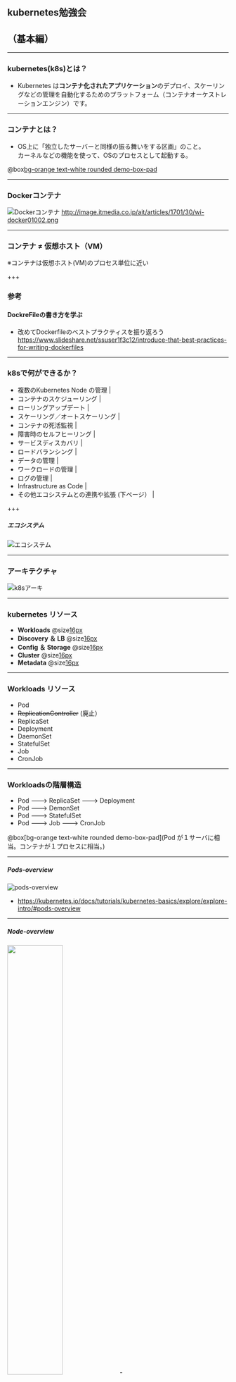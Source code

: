 ## kubernetes勉強会
## （基本編）

---

### kubernetes(k8s)とは？
- Kubernetes は**コンテナ化されたアプリケーション**のデプロイ、スケーリングなどの管理を自動化するためのプラットフォーム（コンテナオーケストレーションエンジン）です。

---

### コンテナとは？
- OS上に「独立したサーバーと同様の振る舞いをする区画」のこと。  
  カーネルなどの機能を使って、OSのプロセスとして起動する。

@box[bg-orange text-white rounded demo-box-pad](LinuxOSのコンテナでWindowsのアプリは動かない！)

--- 

### Dockerコンテナ
![Dockerコンテナ](http://image.itmedia.co.jp/ait/articles/1701/30/wi-docker01002.png)
http://image.itmedia.co.jp/ait/articles/1701/30/wi-docker01002.png

---

### コンテナ ≠ 仮想ホスト（VM） 
※コンテナは仮想ホスト(VM)のプロセス単位に近い

+++

### 参考
#### DockreFileの書き方を学ぶ
- 改めてDockerfileのベストプラクティスを振り返ろう
  https://www.slideshare.net/ssuser1f3c12/introduce-that-best-practices-for-writing-dockerfiles

---

### k8sで何ができるか？
  - 複数のKubernetes Node の管理 |
  - コンテナのスケジューリング |
  - ローリングアップデート |
  - スケーリング／オートスケーリング |
  - コンテナの死活監視 |
  - 障害時のセルフヒーリング |
  - サービスディスカバリ |
  - ロードバランシング |
  - データの管理 |
  - ワークロードの管理 |
  - ログの管理 |
  - Infrastructure as Code |
  - その他エコシステムとの連携や拡張 (下ページ） |

+++

##### エコシステム
![エコシステム](https://landscape.cncf.io/images/landscape.png)

---

### アーキテクチャ

![k8sアーキ](https://camo.qiitausercontent.com/c2d6e9c630a7fcfcbb6638f104d1718e7e603276/68747470733a2f2f71696974612d696d6167652d73746f72652e73332e616d617a6f6e6177732e636f6d2f302f3130303337372f38333032633861362d383361322d333633312d613662342d3762643535356433613138622e706e67)

---

### kubernetes リソース
- **Workloads** @size[16px]( リソースコンテナの実行に関するリソース )
- **Discovery ＆ LB** @size[16px](リソースコンテナを外部公開するようなエンドポイントを提供するリソース )
- **Config ＆ Storage** @size[16px](リソース設定／機密情報／永続化ボリュームなどに関するリソース )
- **Cluster** @size[16px](リソースセキュリティやクォータなどに関するリソース )
- **Metadata** @size[16px](リソースクラスタ内の他のリソースを操作するためのリソース )

---

### Workloads リソース
- Pod
- ~~ReplicationController~~ (廃止）
- ReplicaSet
- Deployment
- DaemonSet
- StatefulSet
- Job
- CronJob

---

### Workloadsの階層構造

- Pod  ---> ReplicaSet  ---> Deployment 
- Pod  ---> DemonSet
- Pod  ---> StatefulSet
- Pod  ---> Job         ---> CronJob

@box[bg-orange text-white rounded demo-box-pad](Pod が１サーバに相当。コンテナが１プロセスに相当。)

---

##### Pods-overview

![pods-overview](https://d33wubrfki0l68.cloudfront.net/fe03f68d8ede9815184852ca2a4fd30325e5d15a/98064/docs/tutorials/kubernetes-basics/public/images/module_03_pods.svg)

- https://kubernetes.io/docs/tutorials/kubernetes-basics/explore/explore-intro/#pods-overview

---

##### Node-overview

<img src="https://d33wubrfki0l68.cloudfront.net/5cb72d407cbe2755e581b6de757e0d81760d5b86/a9df9/docs/tutorials/kubernetes-basics/public/images/module_03_nodes.svg" width=50%>
- https://kubernetes.io/docs/tutorials/kubernetes-basics/explore/explore-intro/#node-overview

---

### Discovery & LB リソース
- Service |
  - ClusterIP ★
  - ExternalIP（ClusterIP の一種）
  - NodePort ★
  - LoadBalancer
  - Headless（None）
  - ExternalName
  - None-Selector
- Ingress ★ |

---

### Service の役割
- L4 LoadBalancing
- クラスタ内DNSによる名前解決
- ラベルを利用したPodのサービスディスカバリ

---

### Ingress の役割
- L7 LoadBalancing
- HTTPS終端
- パスベースルーティング

---

#### ClusterIP

![clusterip](https://thinkit.co.jp/sites/default/files/article_node/1373807.jpg)

---

### kind: Service の type: ClusterIP

```
apiVersion: v1
kind: Service
metadata:
  name: sample-clusterip
spec:
  type: ClusterIP
  ports:
    - name: "http-port"
      protocol: "TCP"
      port: 8080
      targetPort: 80
  selector:
    app: sample-app

# ClusterIP Serviceを作成
$ kubectl apply -f clusterip_sample.yml
```
@[2](kindはService)
@[6](typeはclusterIP)

---

#### NodePort

![nodeport](https://thinkit.co.jp/sites/default/files/article_node/1373809.jpg)

---

### kind: Service の type: NodePort

```
apiVersion: v1
kind: Service
metadata:
  name: sample-nodeport
spec:
  type: NodePort
  ports:
    - name: "http-port"
      protocol: "TCP"
      port: 8080
      targetPort: 80
      nodePort: 30080
  selector:
    app: sample-app

# NodePort Serviceの作成
kubectl apply -f nodeport_sample.yml
```
@[2](kindはService)
@[6](typeはNodePort)

---

#### Ingress
![ingress](https://thinkit.co.jp/sites/default/files/article_node/1373904.jpg)

---

#### Config ＆ Storage リソース
- Config
  - Secret
    機密情報などを管理する
  - ConfigMap
    単純なKey-Value値や設定ファイルなどは、ConfigMapで管理する
- Storage
  - PersistentVolumeClaim
    PersistentVolumeリソースの中から「xxxGBの領域ちょうだい！」と要求するためのリソース。

---

##### volume

- k8sノードのstrage相当。  
  （抽象化されておらず、直接ノードのディレクトリを指定する）
    - EmptyDir
    - HostPath
    - nfs などのvolumeプラグインがある。

+++

##### volume は POD定義で直接指定する。

```
apiVersion: v1
kind: Pod
metadata:
  name: sample-hostpath
spec:
  containers:
  - image: nginx:1.12
    name: nginx-container
    volumeMounts:
    - mountPath: /srv
      name: hostpath-sample
  volumes:
  - name: hostpath-sample
    hostPath:
      path: /data
      type: DirectoryOrCreate

$ kubectl apply -f hostpath-sample.yml
```
@[2](kindはPod)
@[12-16](volumeの指定)
@[9-11](volumeMountsの指定)

---

##### persistentVolume  
  k8sで抽象化された永続化Volumeです。 
  ![pvc](https://thinkit.co.jp/sites/default/files/article_node/1419505.jpg)

+++

##### persistentVolume の定義
```
apiVersion: v1
kind: PersistentVolume
metadata:
  name: sample-pv
  labels:
    type: nfs
    environment: stg
spec:
  capacity:
    storage: 10G
  accessModes:
    - ReadWriteMany
  persistentVolumeReclaimPolicy: Retain
  storageClassName: slow
  mountOptions:
    - hard
  nfs:
    server: xxx.xxx.xxx.xxx
    path: /nfs/sample

$ kubectl create -f pv_sample.yml
```
@[2](kindはPersistentVolume)

---

##### persistentVolumeClaim  
  PersistentVolumeリソースの中から「xxxGBの領域ちょうだい！」と要求するためのリソース。
  ![pvc](https://thinkit.co.jp/sites/default/files/article_node/1419505.jpg)

---

### Cluster リソース
- Node
- Namespace
- PersistentVolume
- ResourceQuota
アクセス制御
- ServiceAccount
- Role
- ClusterRole
- RoleBinding
- ClusterRoleBinding
- NetworkPolicy

---
### Node
- yamlは作らないけど、表示は頻繁に行うリソース。

```
kubectl get node
```
---
### Namespace
- 仮想的な Kubernetes クラスタの分離機能。  
- 初期状態で
  - default
  - kube-system
  - kube-public の 3 種類のNamespace がある。
---

### PersistentVolume
- 前の方でやった。

---

### ResourceQuota
- 各Namespace ごとに、すなわち仮想Kubernetes クラスタごとに利用可能なリソースを制限することが可能。
  - 「作成可能なリソース数の制限」
  - 「リソース使用量の制限」

---

##### 「作成可能なリソース数の制限」

```
apiVersion: v1
kind: ResourceQuota
metadata:
name: sample-resourcequota
namespace: default
spec:
hard:
# 作成可能なリソースの数
count/configmaps: 10
```
@[8-9]

---

##### 「リソース使用量の制限」

```
apiVersion: v1
kind: ResourceQuota
metadata:
name: sample-resourcequota-count-new
namespace: default
spec:
hard:
# 作成可能なリソースの数
count/deployments.apps: 10
count/replicasets.apps: 10
count/deployments.extensions: 10
```
@[8-11]

---
### ServiceAccount
- Pod 実行のために割り当てるアカウント。  
- ServiceAccount は**Namespace に紐づく**リソースです。  
  ※ 指定しない場合はdefault ServiceAccount

---

### Role
- どういった操作を許可するか、**Namespace単位**で定める。
  ※ RBAC（Role Based Access Control）で権限管理する。

@box[bg-orange text-white rounded demo-box-pad](RBACは、どういった操作を許可するのかを定めたRole を作成し、ServiceAccountなどのUserに対してRoleを紐づける（RoleBinding）ことで権限を管理します)

---

### ClusterRole
- どういった操作を許可するか、**Cluster 単位**で定める。
  ※ RBAC（Role Based Access Control）で権限管理する。

---

### RoleBinding
- roleRef で紐づけるRole を、subjects に紐づけるServiceAccount を指定。

---

##### RoleBindingの定義

```
apiVersion: rbac.authorization.k8s.io/v1
kind: RoleBinding
metadata:
name: sample-rolebinding
namespace: default
roleRef:
apiGroup: rbac.authorization.k8s.io
kind: Role
name: sample-role
subjects:
- kind: ServiceAccount
name: sample-serviceaccount
namespace: default
```

---
### ClusterRoleBinding
- roleRef で紐づけるClusterRole を、subjects に紐づけるServiceAccount を指定。

---
### NetworkPolicy
- NetworkPolicy は、Kubernetes クラスタ内でPod 同士が通信する際のトラフィックルールを規定
  するもの。（flanelでは使えない）
  ※ NetworkPolicy を利用しない場合、クラスタ内の全てのPod 同士で通信を行うことが可能


---
### Metadata リソース 
- LimitRange
- HorizontalPodAutoscaler
- PodDisruptionBudget
- CustomResourceDefinition

---
### LimitRange
- Pod などに対してCPU やメモリのリソースの最小値や最大値、デフォルト値などを設定することが可能。
  (Namespace に対して制限をかける)

---
### HorizontalPodAutoscaler
- HorizontalPodAutoscaler(HPA) は、Deployment ／ ReplicaSet ／ ReplicationController のレプリカ数をCPU 負荷などに応じて自動的にスケールさせるリソース。

### VerticalPodAutoscaler
- VerticalPodAutoscaler はPod のスケールアップ

---
### PodDisruptionBudget
- PodDisruptionBudget はノードが排出処理を行う際に、Pod を停止することのできる最大数を設定するリソースです。

---
### CustomResourceDefinition（CRD）
-  独自のリソース（k8sの拡張）を作成するリソースです。

---

### 小ネタ
- kubectlコマンドのパラメタ補完
  https://kubernetes.io/docs/tasks/tools/install-kubectl/#enabling-shell-autocompletion

---

### リンク集
- 今こそ始めよう！　Kubernetes入門 記事一覧
  https://thinkit.co.jp/series/7342

---

# 終わり
